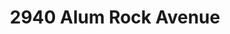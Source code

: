 ---
title: 2940 Alum Rock Avenue
address: 2940 Alum Rock Ave, San Jose, CA 95127
developer: Pacific West Communities
municipality: San Jose
units: 400
phase: Under Review
permits:
    H24-042:
        status: Under Review
        initial_date: 2024-06-11
        final_date: None
        apn: [48421046]
        address: 2940 ALUM ROCK AV
        description: Site Development Permit to allow the demolition of two vacant commercial buildings, totaling approximately 50,900 square feet, for the construction of a six-story multifamily residential building with podium parking, including 400 units, 100% affordable, subject to the State Density Bonus Law on an approximately 3.4-gross-acre site.
        names: Darren Berberian w/ Pacific West Builders
    ER24-156:
        status: Under Review
        initial_date: 2024-06-05
        final_date: None
        apn: [48421046]
        description: None
        names: Darren Berberian; Pacific West Communities;
geometry: [37.364339143304214, -121.83012697668691]
published: True
---